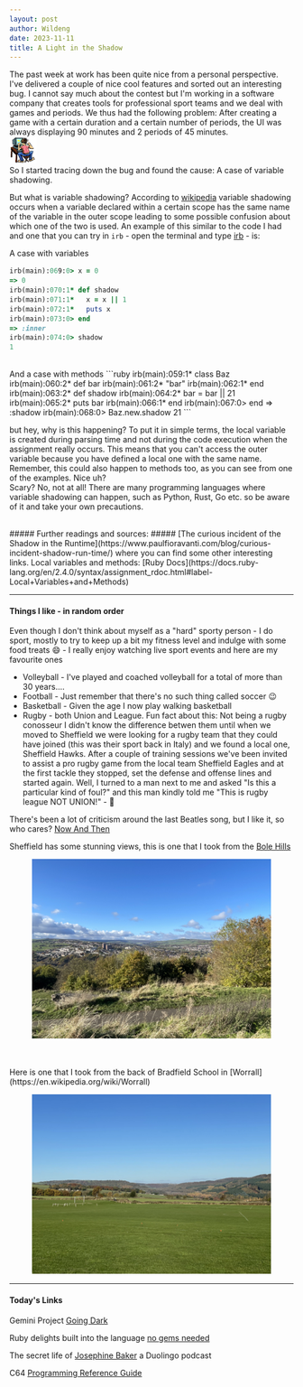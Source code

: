 ```yaml
---
layout: post
author: Wildeng
date: 2023-11-11
title: A Light in the Shadow
---
```


The past week at work has been quite nice from a personal perspective. I've delivered a couple of nice cool features and sorted out an interesting bug.
I cannot say much about the contest but I'm working in a software company that creates tools for professional sport teams and we deal with games and periods. We thus had the following problem: After creating a game with a certain duration and a certain number of periods, the UI was always displaying 90 minutes and 2 periods of 45 minutes.
<br/>
<img src="/images/boyhack.gif" alt="gif of a boy furiously typing on a computer keyboard seen by the back">
<br/>
So I started tracing down the bug and found the cause: A case of variable shadowing. 

But what is variable shadowing? According to [wikipedia](https://en.wikipedia.org/wiki/Variable_shadowing) variable shadowing occurs when a variable declared within a certain scope has the same name of the variable in the outer scope leading to some possible confusion about which one of the two is used. An example of this similar to the code I had and one that you can try in `irb` - open the terminal and type [irb](https://rubyreferences.github.io/rubyref/intro/irb.html) - is:

A case with variables
```ruby
irb(main):069:0> x = 0
=> 0
irb(main):070:1* def shadow
irb(main):071:1*   x = x || 1
irb(main):072:1*   puts x
irb(main):073:0> end
=> :inner
irb(main):074:0> shadow
1
```
<br/>
And a case with methods
```ruby
irb(main):059:1* class Baz
irb(main):060:2*   def bar
irb(main):061:2*     "bar"
irb(main):062:1*   end
irb(main):063:2*   def shadow
irb(main):064:2*     bar = bar || 21
irb(main):065:2*     puts bar
irb(main):066:1*   end
irb(main):067:0> end
=> :shadow
irb(main):068:0> Baz.new.shadow
21
```

but hey, why is this happening? To put it in simple terms, the local variable is created during parsing time and not during the code execution when the assignment really occurs. This means that you can't access the outer variable because you have defined a local one with the same name. Remember, this could also happen to methods too, as you can see from one of the examples. Nice uh?  
Scary? No, not at all! There are many programming languages where variable shadowing can happen, such as Python, Rust, Go etc. so be aware of it and take your own precautions. 

<br/>
##### Further readings and sources: #####
[The curious incident of the Shadow in the Runtime](https://www.paulfioravanti.com/blog/curious-incident-shadow-run-time/) where you can find some other interesting links.  
Local variables and methods: [Ruby Docs](https://docs.ruby-lang.org/en/2.4.0/syntax/assignment_rdoc.html#label-Local+Variables+and+Methods)

---

#### Things I like - in random order ####

Even though I don't think about myself as a "hard" sporty person - I do sport, mostly to try to keep up a bit my fitness level and indulge with some food treats :smile: - I really enjoy watching live sport events  and here are my favourite ones

- Volleyball - I've played and coached volleyball for a total of more than 30 years.... 
- Football - Just remember that there's no such thing called soccer :wink:
- Basketball - Given the age I now play walking basketball 
- Rugby - both Union and League. Fun fact about this: Not being a rugby conosseur I didn't know the difference betwen them until when we moved to Sheffield we were looking for a rugby team that they could have joined (this was their sport back in Italy) and we found a local one, Sheffield Hawks. After a couple of training sessions we've been invited to assist a pro rugby game from the local team Sheffield Eagles and at the first tackle they stopped, set the defense and offense lines and started again. Well, I turned to a man next to me and asked "Is this a particular kind of foul?" and this man kindly told me "This is rugby league NOT UNION!" - :rofl: 

There's been a lot of criticism around the last Beatles song, but I like it, so who cares? [Now And Then](https://youtu.be/Opxhh9Oh3rg?si=Q12a1NWKn4ei5uiE)

Sheffield has some stunning views, this is one that I took from the [Bole Hills](https://en.wikipedia.org/wiki/Bolehill_Recreation_Ground)
<figure>
<img src="/images/bole_hills.jpeg" alt="view of the neighborough of Stannington in Sheffield as seen from the bole hills park" class="post-image">
</figure>
<br/><br/>
Here is one that I took from the back of Bradfield School in [Worrall](https://en.wikipedia.org/wiki/Worrall)
<figure>
<img src="/images/worrall.jpg" alt="view of the countryside around worrall as seen from the back of bradfield school" class="post-image">
</figure>

---

#### Today's Links ####

Gemini Project [Going Dark](https://cheapskatesguide.org/articles/gemini.html)

Ruby delights built into the language [no gems needed](https://technology.doximity.com/articles/ruby-delights-built-into-the-language)

The secret life of [Josephine Baker](https://podcast.duolingo.com/episode-96-the-secret-life-of-josephine-baker-josephine-la-danseuse) a Duolingo podcast

C64 [Programming Reference Guide](https://www.commodore.ca/commodore-manuals/commodore-64-programmers-reference-guide/)
